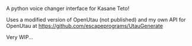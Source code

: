A python voice changer interface for Kasane Teto!

Uses a modified version of OpenUtau (not published) and my own API for OpenUtau at https://github.com/escapeprograms/UtauGenerate

Very WIP...
